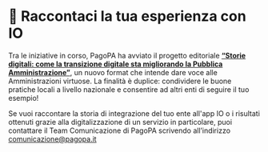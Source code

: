 # 💬 Raccontaci la tua esperienza con IO

Tra le iniziative in corso, PagoPA ha avviato il progetto editoriale [**“Storie digitali: come la transizione digitale sta migliorando la Pubblica Amministrazione”**](https://www.youtube.com/playlist?list=PLZcD-ZoVxFzi22qj8EiOvuQW-aEjyZ1hu), un nuovo format che intende dare voce alle Amministrazioni virtuose. La finalità è duplice: condividere le buone pratiche locali a livello nazionale e consentire ad altri enti di seguire il tuo esempio!

Se vuoi raccontare la storia di integrazione del tuo ente all'app IO o i risultati ottenuti grazie alla digitalizzazione di un servizio in particolare, puoi contattare il Team Comunicazione di PagoPA scrivendo all’indirizzo [comunicazione@pagopa.it](mailto:comunicazione@pagopa.it)
